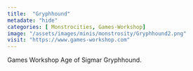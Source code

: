 ```yaml
---
title:  "Gryphhound"
metadate: "hide"
categories: [ Monstrocities, Games-Workshop]
image: "/assets/images/minis/monstrosity/Gryphhound2.png"
visit: "https://www.games-workshop.com"
---
```

Games Workshop Age of Sigmar Gryphhound.